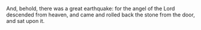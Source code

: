 And, behold, there was a great earthquake: for the angel of the Lord descended from heaven, and came and rolled back the stone from the door, and sat upon it.
